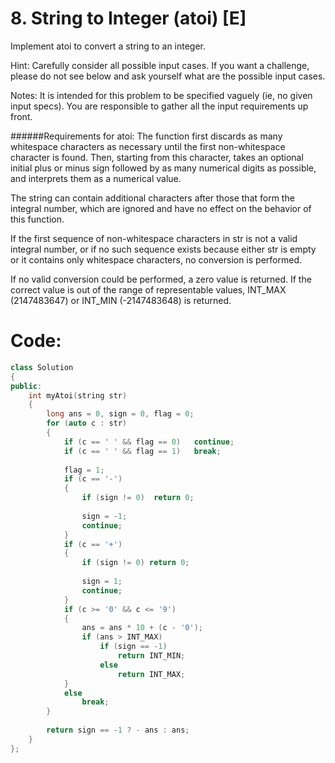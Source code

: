 # 8. String to Integer (atoi) [E]
Implement atoi to convert a string to an integer.

Hint: Carefully consider all possible input cases. If you want a challenge, please do not see below and ask yourself what are the possible input cases.

Notes: It is intended for this problem to be specified vaguely (ie, no given input specs). You are responsible to gather all the input requirements up front.

######Requirements for atoi:
The function first discards as many whitespace characters as necessary until the first non-whitespace character is found. Then, starting from this character, takes an optional initial plus or minus sign followed by as many numerical digits as possible, and interprets them as a numerical value.

The string can contain additional characters after those that form the integral number, which are ignored and have no effect on the behavior of this function.

If the first sequence of non-whitespace characters in str is not a valid integral number, or if no such sequence exists because either str is empty or it contains only whitespace characters, no conversion is performed.

If no valid conversion could be performed, a zero value is returned. If the correct value is out of the range of representable values, INT_MAX (2147483647) or INT_MIN (-2147483648) is returned.








# Code:
```c++
class Solution 
{
public:
    int myAtoi(string str) 
    {
        long ans = 0, sign = 0, flag = 0;
        for (auto c : str)
        {
            if (c == ' ' && flag == 0)   continue;
            if (c == ' ' && flag == 1)   break;
            
            flag = 1;
            if (c == '-')
            {
                if (sign != 0)  return 0;
                
                sign = -1;
                continue;
            }
            if (c == '+')
            {
                if (sign != 0) return 0;
                
                sign = 1;
                continue;
            }
            if (c >= '0' && c <= '9')
            {
                ans = ans * 10 + (c - '0');
                if (ans > INT_MAX)  
                    if (sign == -1) 
                        return INT_MIN;
                    else  
                        return INT_MAX;
            }
            else
                break;
        }
        
        return sign == -1 ? - ans : ans;
    }
};
```
